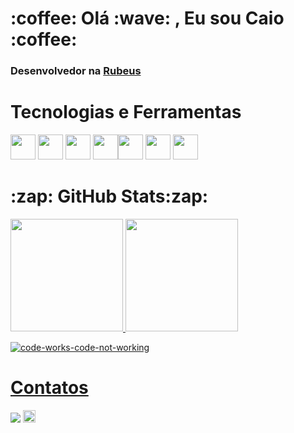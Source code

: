 <h1>:coffee: Olá :wave: , Eu sou Caio :coffee:</h1>

<h3>Desenvolvedor na <a href= "https://rubeus.com.br/">Rubeus</a></h3>

<!--<h3>Cursando Análise e Desenvolvimento de Sistemas</h3>-->

<!--<h3>:computer: Estudando :computer:</h3>-->

<!--<img src="https://cdn.jsdelivr.net/gh/devicons/devicon/icons/javascript/javascript-original.svg" width="40" height="40"/>--> <!--<img src="https://cdn.jsdelivr.net/gh/devicons/devicon/icons/typescript/typescript-original.svg" width="40" height="40"/>--> <!--<img src="https://cdn.jsdelivr.net/gh/devicons/devicon/icons/angularjs/angularjs-plain.svg" width="40" height="40"/>-->

<!--No momento estou estudando Js, Node e React-->
<!--Aprendendo sobre a Pixel Game Engine fazendo jogos simples em C++-->

<h1>Tecnologias e Ferramentas</h1>

<img src="https://cdn.jsdelivr.net/gh/devicons/devicon/icons/cplusplus/cplusplus-original.svg" width="40" height="40"/> <img src="https://cdn.jsdelivr.net/gh/devicons/devicon/icons/python/python-original-wordmark.svg" width="40" height="40"/> <img src="https://cdn.jsdelivr.net/gh/devicons/devicon/icons/html5/html5-plain-wordmark.svg" width="40" height="40"/> <img src="https://cdn.jsdelivr.net/gh/devicons/devicon/icons/css3/css3-plain-wordmark.svg" width="40" height="40"/><img src="https://cdn.jsdelivr.net/gh/devicons/devicon/icons/git/git-original-wordmark.svg" width="40" height="40"/> <img src="https://cdn.jsdelivr.net/gh/devicons/devicon/icons/vscode/vscode-original-wordmark.svg" width="40" height="40"/> <img src="https://cdn.jsdelivr.net/gh/devicons/devicon/icons/ubuntu/ubuntu-plain-wordmark.svg" width="40" height="40"/>


<!-- <img src="https://cdn.jsdelivr.net/gh/devicons/devicon/icons/git/git-original-wordmark.svg" width="40" height="40"/> -->

<h1>:zap:	GitHub Stats:zap:	</h1>

<div>

<a href="https://github.com/CaioGarbeliniDev">
<img height="180em" src="https://github-readme-stats.vercel.app/api/top-langs/?username=CaioGarbeliniDev&layout=compact&langs_count=7&theme=dracula"/>
<img height="180em" src="https://github-readme-stats.vercel.app/api?username=CaioGarbeliniDev&show_icons=true&theme=dracula&include_all_commits=true&count_private=true"/>

</div>
 
![code-works-code-not-working](https://user-images.githubusercontent.com/95253787/233894468-fce82449-41bc-40fc-a146-7712cd96d6d6.gif)
  
<h1>Contatos</h1>

<a href = "mailto:caioaagarbelini@gmail.com"><img src="https://img.shields.io/badge/-caioaagarbelini@gmail.com-red?style=flat-square&logo=Gmail&logoColor=white" target="_blank"></a>
<a href = "http://www.linkedin.com/in/caioaagarbelini"><img src="https://img.shields.io/badge/-caioaagarbelini-blue?style=flat-square&logo=Linkedin&logoColor=white" target="_blank" height="20"></a>
 
 
<!--
**CaioTuring/CaioTuring** is a ✨ _special_ ✨ repository because its `README.md` (this file) appears on your GitHub profile.

<a href = "mailto:caioaagarbelini@gmail.com"><img src="https://img.shields.io/badge/Gmail-D14836?style=for-the-badge&logo=gmail&logoColor=white" target="_blank"></a>

Here are some ideas to get you started:

- 🔭 I’m currently working on ...
- 🌱 I’m currently learning ...
- 👯 I’m looking to collaborate on ...
- 🤔 I’m looking for help with ...
- 💬 Ask me about ...
- 📫 How to reach me: ...
- 😄 Pronouns: ...
- ⚡ Fun fact: ...
-->
